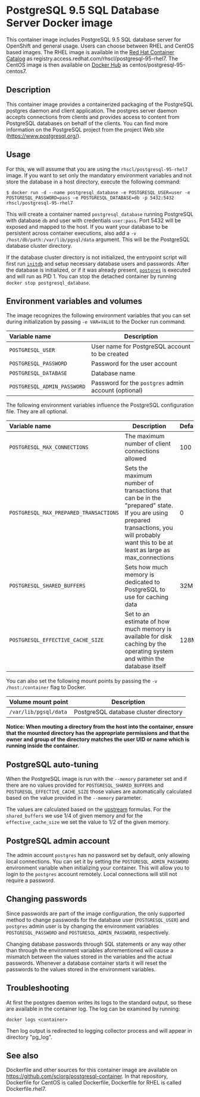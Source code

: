PostgreSQL 9.5 SQL Database Server Docker image
===============================================

This container image includes PostgreSQL 9.5 SQL database server for OpenShift and general usage.
Users can choose between RHEL and CentOS based images.
The RHEL image is available in the [Red Hat Container Catalog](https://access.redhat.com/containers/#/registry.access.redhat.com/rhscl/postgresql-95-rhel7)
as registry.access.redhat.com/rhscl/postgresql-95-rhel7.
The CentOS image is then available on [Docker Hub](https://hub.docker.com/r/centos/postgresql-95-centos7/)
as centos/postgresql-95-centos7.


Description
-----------

This container image provides a containerized packaging of the PostgreSQL postgres daemon
and client application. The postgres server daemon accepts connections from clients
and provides access to content from PostgreSQL databases on behalf of the clients.
You can find more information on the PostgreSQL project from the project Web site
(https://www.postgresql.org/).


Usage
-----

For this, we will assume that you are using the `rhscl/postgresql-95-rhel7` image.
If you want to set only the mandatory environment variables and not store the database
in a host directory, execute the following command:

```
$ docker run -d --name postgresql_database -e POSTGRESQL_USER=user -e POSTGRESQL_PASSWORD=pass -e POSTGRESQL_DATABASE=db -p 5432:5432 rhscl/postgresql-95-rhel7
```

This will create a container named `postgresql_database` running PostgreSQL with
database `db` and user with credentials `user:pass`. Port 5432 will be exposed
and mapped to the host. If you want your database to be persistent across container
executions, also add a `-v /host/db/path:/var/lib/pgsql/data` argument. This will be
the PostgreSQL database cluster directory.

If the database cluster directory is not initialized, the entrypoint script will
first run [`initdb`](http://www.postgresql.org/docs/9.5/static/app-initdb.html)
and setup necessary database users and passwords. After the database is initialized,
or if it was already present, [`postgres`](http://www.postgresql.org/docs/9.5/static/app-postgres.html)
is executed and will run as PID 1. You can stop the detached container by running
`docker stop postgresql_database`.



Environment variables and volumes
---------------------------------

The image recognizes the following environment variables that you can set during
initialization by passing `-e VAR=VALUE` to the Docker run command.

|    Variable name             |    Description                                 |
| :--------------------------- | ---------------------------------------------- |
|  `POSTGRESQL_USER`           | User name for PostgreSQL account to be created |
|  `POSTGRESQL_PASSWORD`       | Password for the user account                  |
|  `POSTGRESQL_DATABASE`       | Database name                                  |
|  `POSTGRESQL_ADMIN_PASSWORD` | Password for the `postgres` admin account (optional)     |

The following environment variables influence the PostgreSQL configuration file. They are all optional.

|    Variable name              |    Description                                                          |    Default
| :---------------------------- | ----------------------------------------------------------------------- | -------------------------------
|  `POSTGRESQL_MAX_CONNECTIONS` | The maximum number of client connections allowed |  100
|  `POSTGRESQL_MAX_PREPARED_TRANSACTIONS` | Sets the maximum number of transactions that can be in the "prepared" state. If you are using prepared transactions, you will probably want this to be at least as large as max_connections |  0
|  `POSTGRESQL_SHARED_BUFFERS`  | Sets how much memory is dedicated to PostgreSQL to use for caching data |  32M
|  `POSTGRESQL_EFFECTIVE_CACHE_SIZE`  | Set to an estimate of how much memory is available for disk caching by the operating system and within the database itself |  128M

You can also set the following mount points by passing the `-v /host:/container` flag to Docker.

|  Volume mount point      | Description                           |
| :----------------------- | ------------------------------------- |
|  `/var/lib/pgsql/data`   | PostgreSQL database cluster directory |

**Notice: When mouting a directory from the host into the container, ensure that the mounted
directory has the appropriate permissions and that the owner and group of the directory
matches the user UID or name which is running inside the container.**


PostgreSQL auto-tuning
--------------------

When the PostgreSQL image is run with the `--memory` parameter set and if there
are no values provided for `POSTGRESQL_SHARED_BUFFERS` and
`POSTGRESQL_EFFECTIVE_CACHE_SIZE` those values are automatically calculated
based on the value provided in the `--memory` parameter.

The values are calculated based on the
[upstream](https://wiki.postgresql.org/wiki/Tuning_Your_PostgreSQL_Server)
formulas. For the `shared_buffers` we use 1/4 of given memory and for the
`effective_cache_size` we set the value to 1/2 of the given memory.

PostgreSQL admin account
------------------------
The admin account `postgres` has no password set by default, only allowing local
connections.  You can set it by setting the `POSTGRESQL_ADMIN_PASSWORD` environment
variable when initializing your container. This will allow you to login to the
`postgres` account remotely. Local connections will still not require a password.


Changing passwords
------------------

Since passwords are part of the image configuration, the only supported method
to change passwords for the database user (`POSTGRESQL_USER`) and `postgres`
admin user is by changing the environment variables `POSTGRESQL_PASSWORD` and
`POSTGRESQL_ADMIN_PASSWORD`, respectively.

Changing database passwords through SQL statements or any way other than through
the environment variables aforementioned will cause a mismatch between the
values stored in the variables and the actual passwords. Whenever a database
container starts it will reset the passwords to the values stored in the
environment variables.


Troubleshooting
---------------
At first the postgres daemon writes its logs to the standard output, so these are available in the container log. The log can be examined by running:

    docker logs <container>

Then log output is redirected to logging collector process and will appear in directory "pg_log".


See also
--------
Dockerfile and other sources for this container image are available on
https://github.com/sclorg/postgresql-container.
In that repository, Dockerfile for CentOS is called Dockerfile, Dockerfile
for RHEL is called Dockerfile.rhel7.
